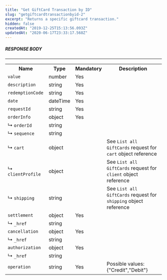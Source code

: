 ```yaml
---
title: "Get GiftCard Transaction by ID"
slug: "getgiftcardtransactionbyid-2"
excerpt: "Returns a specific giftcard transaction."
hidden: false
createdAt: "2019-12-25T15:13:56.093Z"
updatedAt: "2020-06-17T23:33:17.568Z"
---
```

##### RESPONSE BODY

---

<table>
    <tr>
        <th>Name</th>
        <th>Type</th>
        <th>Mandatory</th>
        <th>Description</th>
    </tr>
    <tr>
        <td><code>value</code></td>
        <td>number</td>
        <td>Yes</td>
        <td></td>
    </tr>
    <tr>
        <td><code>description</code></td>
        <td>string</td>
        <td>Yes</td>
        <td></td>
    </tr>
    <tr>
        <td><code>redemptionCode</code></td>
        <td>string</td>
        <td>Yes</td>
        <td></td>
    </tr>
    <tr>
        <td><code>date</code></td>
        <td>dateTime</td>
        <td>Yes</td>
        <td></td>
    </tr>
    <tr>
        <td><code>requestId</code></td>
        <td>string</td>
        <td>Yes</td>
        <td></td>
    </tr>
    <tr>
        <td><code>orderInfo</code></td>
        <td>object</td>
        <td>Yes</td>
        <td></td>
    </tr>
    <tr>
        <td>&#x21B3; <code>orderId</code></td>
        <td>string</td>
        <td></td>
        <td></td>
    </tr>
    <tr>
        <td>&#x21B3; <code>sequence</code></td>
        <td>string</td>
        <td></td>
        <td></td>
    </tr>
    <tr>
        <td>&#x21B3; <code>cart</code></td>
        <td>object</td>
        <td></td>
        <td>See <code>List all GiftCards</code> request for <code>cart</code> object reference</td>
    </tr>
    <tr>
        <td>&#x21B3; <code>clientProfile</code></td>
        <td>object</td>
        <td></td>
        <td>See <code>List all GiftCards</code> request for <code>client</code> object reference</td>
    </tr>
    <tr>
        <td>&#x21B3; <code>shipping</code></td>
        <td>string</td>
        <td></td>
        <td>See <code>List all GiftCards</code> request for <code>shipping</code> object reference</td>
    </tr>
    <tr>
        <td><code>settlement</code></td>
        <td>object</td>
        <td>Yes</td>
        <td></td>
    </tr>
    <tr>
        <td>&#x21B3; <code>_href</code></td>
        <td>string</td>
        <td></td>
        <td></td>
    </tr>
    <tr>
        <td><code>cancellation</code></td>
        <td>object</td>
        <td>Yes</td>
        <td></td>
    </tr>
    <tr>
        <td>&#x21B3; <code>_href</code></td>
        <td>string</td>
        <td></td>
        <td></td>
    </tr>
    <tr>
        <td><code>authorization</code></td>
        <td>object</td>
        <td>Yes</td>
        <td></td>
    </tr>
    <tr>
        <td>&#x21B3; <code>_href</code></td>
        <td>string</td>
        <td></td>
        <td></td>
    </tr>
    <tr>
        <td><code>operation</code></td>
        <td>string</td>
        <td>Yes</td>
        <td>Possible values: {"Credit","Debit"}</td>
    </tr>
</table>
